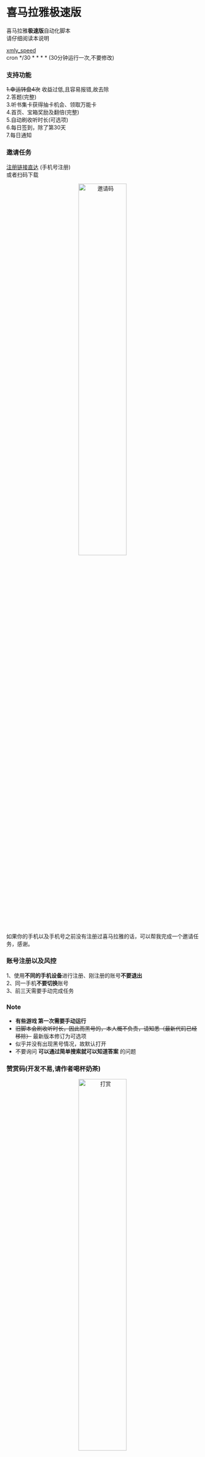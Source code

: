 # 喜马拉雅极速版  




喜马拉雅**极速版**自动化脚本    
请仔细阅读本说明     

 [xmly_speed](xmly_speed.py)   
 cron   */30 * * * *   (30分钟运行一次,不要修改)

### 支持功能
~~1.幸运转盘4次~~  收益过低,且容易报错,故去除  
2.答题(完整)  
3.听书集卡获得抽卡机会、领取万能卡  
4.首页、宝箱奖励及翻倍(完整)    
5.自动刷收听时长(可选项)     
6.每日签到，除了第30天   
7.每日通知 



### 邀请任务
[注册链接直达](https://service-6q5z0csv-1301215769.bj.apigw.tencentcs.com/release/xmly1) (手机号注册)    
或者扫码下载
<p align="center">
  <img src="https://i.loli.net/2020/12/31/stKVJTUcvBkbl74.png" alt="邀请码" width='50%' height='50%'/>

如果你的手机以及手机号之前没有注册过喜马拉雅的话，可以帮我完成一个邀请任务，感谢。

### 账号注册以及风控
1、使用**不同的手机设备**进行注册、刚注册的账号**不要退出**  
2、同一手机**不要切换**账号  
3、前三天需要手动完成任务



### Note
- **有些游戏 第一次需要手动运行**
- ~~旧脚本会刷收听时长，因此而黑号的，本人概不负责，请知悉（最新代码已经移除）~~ 最新版本修订为可选项
- 似乎并没有出现黑号情况，故默认打开  
- 不要询问 **可以通过简单搜索就可以知道答案** 的问题



### 赞赏码(开发不易,请作者喝杯奶茶)

<p align="center">
  <img src="https://i.loli.net/2020/12/31/H8hKUwfAn1sacpk.jpg" alt="打赏" width='50%' height='50%'/>

### 运行方案

1、GitHub action自动运行，账号信息读取自 `Setting -> Secrets` 仓库位置 

- cookie 信息抓包自**手机app(喜马拉雅极速版)**，域名为 `m.ximalaya.com`的可以
- fork 本项目
- **必须**  Secrets 新增 `XMLY_SPEED_COOKIE`，填入cookie信息 ，多账号换行
- star一下，立即执行，观察运行情况
-  **必须**  修改一次文件（比如自己库中的README.md文件）才能定时运行   (！！！！不要再问为什么不能自动运行;不懂不要修改cron )  
-  **可选**  通知服务, bark服务、server酱或者tg通知可选, 分别在 Secrets  新增 `BARK` 或者 `SCKEY` 或者(`TG_BOT_TOKEN`与`TG_USER_ID`), 并填写对应的参数;每天默认19:30通知一次

2、下载到本地运行   
   - 需要第三方库 `requests`  
   - 填写方案2  
   - **必须**  本地填写cookies  
   - **可选**  `BARK`、 `SCKEY`、(`TG_BOT_TOKEN`与`TG_USER_ID`) 通知服务

### 如何抓包cookie
- [手机抓包工具汇总](https://blog.zengrong.net/post/capture-package-on-phone/)
- [Stream -- iPhone上抓包神器](https://blog.csdn.net/heqiang2015/article/details/84023327)

<p align="center">
  <img src="抓包.png" alt="抓包" width='40%' height='40%'/> 

框中信息，不包含开头的`Cookie: `

### 脚本同步（不fork，防止关联上游仓库，被一锅端）

- 新建一个仓库
- 申请Personal access tokens  参考 https://www.jianshu.com/p/bb82b3ad1d11
- **必须** 在 Secrets 中新增 'PAT' 填入上面申请的 Personal access tokens
- 在自己新建的仓库中创建一个workflow，内容如此：https://raw.githubusercontent.com/Zero-S1/xmly_speed/master/.github/workflows/sync-repo.yml
- 手动运行该 workflow，可以看到上游仓库被同步到你的自建仓库
- **必须**  其他 Secrets 填写与运行方案1相同

### 查看action运行情况
点击 Actions -> Workflows

### 历史star数  
[![Stargazers over time](https://starchart.cc/Zero-S1/xmly_speed.svg)](https://starchart.cc/Zero-S1/xmly_speed) 
